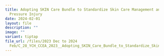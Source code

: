 ```yaml
---
title: Adopting SKIN Care Bundle to Standardize Skin Care Management and Reduce
  Pressure Injury
date: 2024-02-01
layout: file
description: ""
image: ""
variant: tiptap
file_url: /files/2023 Dec to 2024
  Feb/C_28_YCH_CCEA_2023__Adopting_SKIN_Care_Bundle_to_Standardize_Skin_Care_Management_n_Reduce_Pressure_Injury.pdf
---
```

